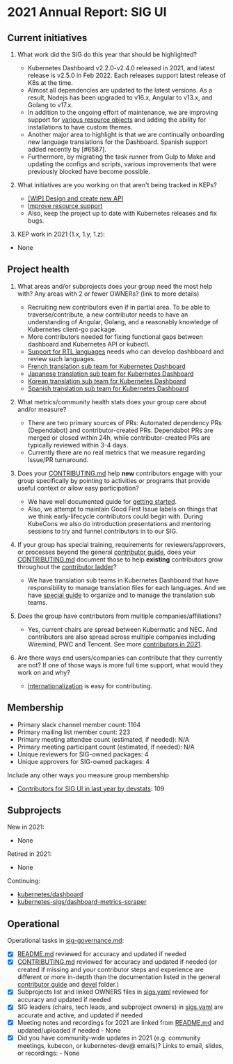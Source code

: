 # 2021 Annual Report: SIG UI

## Current initiatives

1. What work did the SIG do this year that should be highlighted?

   - Kubernetes Dashboard v2.2.0-v2.4.0 released in 2021, and latest release is v2.5.0 in Feb 2022. Each releases support latest release of K8s at the time.
   - Almost all dependencies are updated to the latest versions. As a result, Nodejs has been upgraded to v16.x, Angular to v13.x, and Golang to v17.x.
   - In addition to the ongoing effort of maintenance, we are improving support for [various resource objects](https://github.com/kubernetes/dashboard/issues/5232) and adding the ability for installations to have custom themes.
   - Another major area to highlight is that we are continually onboarding new language translations for the Dashboard. Spanish support added recently by [#6587].
   - Furthermore, by migrating the task runner from Gulp to Make and updating the configs and scripts, various improvements that were previously blocked have become possible.

2. What initiatives are you working on that aren't being tracked in KEPs?

   - [[WIP] Design and create new API](https://github.com/kubernetes/dashboard/pull/5449)
   - [Improve resource support](https://github.com/kubernetes/dashboard/issues/5232)
   - Also, keep the project up to date with Kubernetes releases and fix bugs.

3. KEP work in 2021 (1.x, 1.y, 1.z):

<!--
In future, this will be generated from kubernetes/enhancements kep.yaml files
1. with SIG as owning-sig or in participating-sigs
2. listing 1.x, 1.y, or 1.z in milestones or in latest-milestone
-->

   - None

## Project health

1. What areas and/or subprojects does your group need the most help with?
   Any areas with 2 or fewer OWNERs? (link to more details)

   - Recruiting new contributors even if in partial area. To be able to traverse/contribute, a new contributor needs to have an understanding of Angular, Golang, and a reasonably knowledge of Kubernetes client-go package.
   - More contributors needed for fixing functional gaps between dashboard and Kubernetes API or kubectl.
   - [Support for RTL languages](https://github.com/kubernetes/dashboard/pull/6305) needs who can develop dashbboard and review such languages.
   - [French translation sub team for Kubernetes Dashboard](https://github.com/kubernetes/dashboard/blob/master/i18n/fr/OWNERS)
   - [Japanese translation sub team for Kubernetes Dashboard](https://github.com/kubernetes/dashboard/blob/master/i18n/ja/OWNERS)
   - [Korean translation sub team for Kubernetes Dashboard](https://github.com/kubernetes/dashboard/blob/master/i18n/ko/OWNERS)
   - [Spanish translation sub team for Kubernetes Dashboard](https://github.com/kubernetes/dashboard/blob/master/i18n/es/OWNERS)

2. What metrics/community health stats does your group care about and/or measure?

   - There are two primary sources of PRs: Automated dependency PRs (Dependabot) and contributor-created PRs. Dependabot PRs are merged or closed within 24h, while contributor-created PRs are typically reviewed within 3-4 days.
   - Currently there are no real metrics that we measure regarding Issue/PR turnaround.

3. Does your [CONTRIBUTING.md](https://github.com/kubernetes/dashboard/tree/master/CONTRIBUTING.md) help **new** contributors engage with your group specifically by pointing
   to activities or programs that provide useful context or allow easy participation?

   - We have well documented guide for [getting started](https://github.com/kubernetes/dashboard/blob/master/docs/developer/getting-started.md).
   - Also, we attempt to maintain Good First Issue labels on things that we think early-lifecycle contributors could begin with. During KubeCons we also do introduction presentations and mentoring sessions to try and funnel contributors in to our SIG.

4. If your group has special training, requirements for reviewers/approvers, or processes beyond the general [contributor guide],
   does your [CONTRIBUTING.md](https://github.com/kubernetes/dashboard/tree/master/CONTRIBUTING.md) document those to help **existing** contributors grow throughout the [contributor ladder]?

   - We have translation sub teams in Kubernetes Dashboard that have responsibility to manage translation files for each languages. And we have [special guide](https://github.com/kubernetes/dashboard/blob/master/docs/developer/internationalization.md) to organize and to manage the translation sub teams.

5. Does the group have contributors from multiple companies/affiliations?

   - Yes, current chairs are spread between Kubermatic and NEC. And contributors are also spread across multiple companies including Wiremind, PWC and Tencent. See more [contributors in 2021](https://github.com/kubernetes/dashboard/graphs/contributors?from=2021-01-01&to=2021-12-31&type=c).


6. Are there ways end users/companies can contribute that they currently are not?
   If one of those ways is more full time support, what would they work on and why?

   - [Internationalization](https://github.com/kubernetes/dashboard/blob/master/docs/developer/internationalization.md) is easy for contributing.

## Membership

- Primary slack channel member count: 1164
- Primary mailing list member count: 223
- Primary meeting attendee count (estimated, if needed): N/A
- Primary meeting participant count (estimated, if needed): N/A
- Unique reviewers for SIG-owned packages: 4<!-- in future, this will be generated from OWNERS files referenced from subprojects, expanded with OWNERS_ALIASES files -->
- Unique approvers for SIG-owned packages: 4<!-- in future, this will be generated from OWNERS files referenced from subprojects, expanded with OWNERS_ALIASES files -->

Include any other ways you measure group membership
- [Contributors for SIG UI in last year by devstats](https://k8s.devstats.cncf.io/d/13/developer-activity-counts-by-repository-group?orgId=1&var-period_name=Last%20year&var-metric=contributions&var-repogroup_name=SIG%20UI&var-repo_name=kubernetes%2Fkubernetes&var-country_name=All): 109

## Subprojects

<!--
In future, this will be generated from delta of sigs.yaml from $YYYY-01-01 to $YYYY-12-31
Manually visible via `git diff HEAD@{$YYYY-01-01} HEAD@{$YYYY-12-31} -- $sig-id/README.md`
-->

New in 2021:
- None

Retired in 2021:
- None

Continuing:
- [kubernetes/dashboard](https://github.com/kubernetes/dashboard)
- [kubernetes-sigs/dashboard-metrics-scraper](https://github.com/kubernetes-sigs/dashboard-metrics-scraper)

## Operational

Operational tasks in [sig-governance.md]:

- [x] [README.md](./README.md) reviewed for accuracy and updated if needed
- [x] [CONTRIBUTING.md](https://github.com/kubernetes/dashboard/CONTRIBUTING.md) reviewed for accuracy and updated if needed
      (or created if missing and your contributor steps and experience are different or more
      in-depth than the documentation listed in the general [contributor guide] and [devel] folder.)
- [x] Subprojects list and linked OWNERS files in [sigs.yaml] reviewed for accuracy and updated if needed
- [x] SIG leaders (chairs, tech leads, and subproject owners) in [sigs.yaml] are accurate and active, and updated if needed
- [x] Meeting notes and recordings for 2021 are linked from [README.md] and updated/uploaded if needed
      - None
- [x] Did you have community-wide updates in 2021 (e.g. community meetings, kubecon, or kubernetes-dev@ emails)? Links to email, slides, or recordings:
      - None

[CONTRIBUTING.md]: https://git.k8s.io/community/sig-ui/CONTRIBUTING.md
[contributor ladder]: https://git.k8s.io/community/community-membership.md
[sig-governance.md]: https://git.k8s.io/community/committee-steering/governance/sig-governance.md
[README.md]: https://git.k8s.io/community/sig-ui/README.md
[sigs.yaml]: https://git.k8s.io/community/sigs.yaml
[contributor guide]: https://git.k8s.io/community/contributors/guide/README.md
[devel]: https://git.k8s.io/community/contributors/devel/README.md
